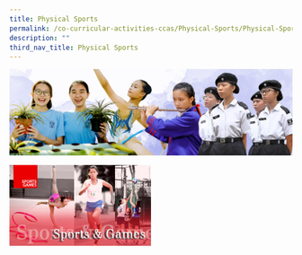 ```yaml
---
title: Physical Sports
permalink: /co-curricular-activities-ccas/Physical-Sports/Physical-Sports/
description: ""
third_nav_title: Physical Sports
---
```

![](/images/Banner%20Photos/05%20subpage%20cca.jpg)

<img src="/images/SG_Header.jpg" style="width:50%">